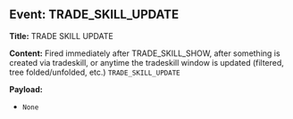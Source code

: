 ## Event: TRADE_SKILL_UPDATE

**Title:** TRADE SKILL UPDATE

**Content:**
Fired immediately after TRADE_SKILL_SHOW, after something is created via tradeskill, or anytime the tradeskill window is updated (filtered, tree folded/unfolded, etc.)
`TRADE_SKILL_UPDATE`

**Payload:**
- `None`